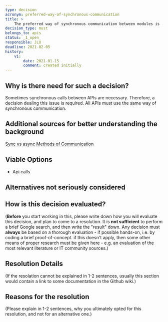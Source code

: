 ```yaml
---
type: decision
acronym: preferred-way-of-synchronous-communication
title: >
    The preferred way of synchronous communication between modules is ...?
decision_type: must
belongs_to: apis
status: _1_open
responsible: JLÜ
deadline: 2021-02-05
history:
    v1:
        date: 2021-01-15
        comment: created initially
---
```


## Why is there need for such a decision?

Sometimes synchronous calls between APIs are necessary. Therefore, a decision dealing this issue is required. All APIs 
must use the same way of synchronous communication.

## Additional sources for better understanding the background

[Sync vs async](https://dzone.com/articles/patterns-for-microservices-sync-vs-async)
[Methods of Communication](https://blog.logrocket.com/methods-for-microservice-communication/)

## Viable Options

* Api calls


## Alternatives not seriously considered




## How is this decision evaluated?

(**Before** you start working in this, please write down how you will evaluate this decision, and plan to 
come to a resolution. 
It is  **not sufficient** to perform a brief Google search, and then write  the "result" down. Any decision must
**always** be based on a thorough evaluation - if possible hands-on, i.e. by coding a brief proof-of-concept.
if this doesn't apply, then some other means of proper research must be given here - e.g. an evaluation of 
the most relevant literature or IT community sources.) 

 
## Resolution Details

(If the resolation cannot be explained in 1-2 sentences, usually this section would contain a link to some
documentation in the Github wiki.)


## Reasons for the resolution

(Please explain in 1-2 sentences, why you ultimately opted for this resolution, and not for an alternative one.)

